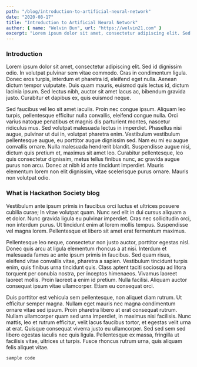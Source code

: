 ```yaml
---
path: "/blog/introduction-to-artificial-neural-network"
date: "2020-08-17"
title: "Introduction to Artificial Neural Network"
author: { name: "Welvin Bun", url: "https://welvin21.com" }
excerpt: "Lorem ipsum dolor sit amet, consectetur adipiscing elit. Sed id dignissim odio. In volutpat pulvinar sem vitae commodo. Cras in condimentum ligula. Donec eros turpis, interdum et pharetra id, eleifend eget nulla. Aenean dictum tempor vulputate. Duis quam mauris, euismod quis lectus id, dictum lacinia ipsum. Sed lectus nibh, auctor sit amet lacus ac, bibendum gravida justo. Curabitur et dapibus ex, quis euismod neque."
---
```


### Introduction

Lorem ipsum dolor sit amet, consectetur adipiscing elit. Sed id dignissim odio. In volutpat pulvinar sem vitae commodo. Cras in condimentum ligula. Donec eros turpis, interdum et pharetra id, eleifend eget nulla. Aenean dictum tempor vulputate. Duis quam mauris, euismod quis lectus id, dictum lacinia ipsum. Sed lectus nibh, auctor sit amet lacus ac, bibendum gravida justo. Curabitur et dapibus ex, quis euismod neque.

Sed faucibus vel leo sit amet iaculis. Proin nec congue ipsum. Aliquam leo turpis, pellentesque efficitur nulla convallis, eleifend congue nulla. Orci varius natoque penatibus et magnis dis parturient montes, nascetur ridiculus mus. Sed volutpat malesuada lectus in imperdiet. Phasellus nisi augue, pulvinar ut dui in, volutpat pharetra enim. Vestibulum vestibulum pellentesque augue, eu porttitor augue dignissim sed. Nam eu mi eu augue convallis ornare. Nulla malesuada hendrerit blandit. Suspendisse augue nisi, dictum quis pretium et, maximus sit amet leo. Curabitur pellentesque, leo quis consectetur dignissim, metus tellus finibus nunc, ac gravida augue purus non arcu. Donec at nibh id ante tincidunt imperdiet. Mauris elementum lorem non elit dignissim, vitae scelerisque purus ornare. Mauris non volutpat odio.

### What is Hackathon Society blog

Vestibulum ante ipsum primis in faucibus orci luctus et ultrices posuere cubilia curae; In vitae volutpat quam. Nunc sed elit in dui cursus aliquam a et dolor. Nunc gravida ligula eu pulvinar imperdiet. Cras nec sollicitudin orci, non interdum purus. Ut tincidunt enim at lorem mollis tempus. Suspendisse vel magna lorem. Pellentesque et libero sit amet erat fermentum maximus.

Pellentesque leo neque, consectetur non justo auctor, porttitor egestas nisl. Donec quis arcu at ligula elementum rhoncus a at nisi. Interdum et malesuada fames ac ante ipsum primis in faucibus. Sed quam risus, eleifend vitae convallis vitae, pharetra a sapien. Vestibulum tincidunt turpis enim, quis finibus urna tincidunt quis. Class aptent taciti sociosqu ad litora torquent per conubia nostra, per inceptos himenaeos. Vivamus laoreet laoreet mollis. Proin laoreet a enim id pretium. Nulla facilisi. Aliquam auctor consequat ipsum vitae ullamcorper. Etiam eu consequat orci.

Duis porttitor est vehicula sem pellentesque, non aliquet diam rutrum. Ut efficitur semper magna. Nullam eget mauris nec magna condimentum ornare vitae sed ipsum. Proin pharetra libero at erat consequat rutrum. Nullam ullamcorper quam sed urna imperdiet, in maximus nisi facilisis. Nunc mattis, leo et rutrum efficitur, velit lacus faucibus tortor, et egestas velit urna at erat. Quisque consequat viverra justo eu ullamcorper. Sed sed sem sed libero egestas iaculis nec quis ligula. Pellentesque ex massa, fringilla ut facilisis vitae, ultrices ut turpis. Fusce rhoncus rutrum urna, quis aliquam felis aliquet vitae.

```
sample code
```
